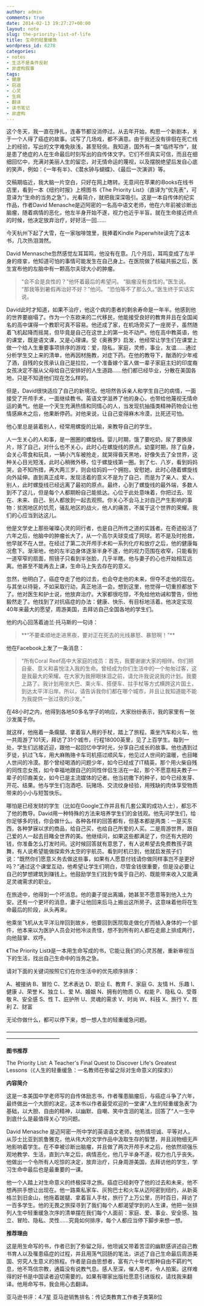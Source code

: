 ```yaml
---
author: admin
comments: true
date: 2014-02-13 19:27:27+00:00
layout: note
slug: the-priority-list-of-life
title: 生命的轻重缓急
wordpress_id: 6278
categories:
- notes
- 生活不是条件反射
- 非虚构叙事
tags:
- 健康
- 启迪
- 心灵
- 生病
- 翻译
- 读书笔记
- 非虚构
---
```


这个冬天，我一直在挣扎，连春节都没消停过。从去年开始，构思一个新剧本，关于一个人得了癌症的故事。试写了几场戏，都不满意。由于我还没有徘徊在死亡线上的经验，写出的文字难免肤浅，甚至轻佻。我知道，国外有一类“临终写作”，就是患了绝症的人在生命最后时刻写出的自传体文字。它们不但真实可信，而且在细细回忆中，充满对美丽人生的留恋，对无情命运的蔑视，以及摆脱绝望后发自心底的笑声，例如：《一年有半》、《潜水钟与蝴蝶》、《最后一次演讲》等。

交稿期临近，我大脑一片空白，只好在网上瞎转。无意间在苹果的iBooks在线书店里，看到一本《纽约时报》上榜图书《The Priority List》（直译为“优先表”，可意译为“生命的当务之急”）。光看简介，就把我深深吸引。这是一本自传体的纪实作品，作者David Menasche是迈阿密的一名高中语文老师，他在六年前被诊断出脑瘤，随着病情的恶化，他左半身开始不遂，视力也近乎半盲。就在生命接近终点的时候，他决定放弃治疗，好好活一回……

今天杭州下起了大雪，在一家咖啡馆里，我捧着Kindle Paperwhite读完了这本书，几次热泪潸然。

David Mennasche忽然感觉左耳耳鸣，他没有在意。几个月后，耳鸣变成了左半身的痉挛，他知道可怕的事情可能发生在自己身上。在医院做了核磁共振之后，医生宣布他的左脑中有一颗高尔夫球大小的肿瘤。



<blockquote>“会不会是良性的？”他怀着最后的希望问。
“脑瘤没有良性的。”医生说。
“那我等到暑假再治好不好？”他问。
“恐怕等不了那么久。”医生终于实话实说。</blockquote>



David此时才知道，如果不治疗，他这个病的患者的剩余寿命是一年半。他感到他的世界要崩塌了。作为一个东欧来的二代移民，他能接受良好的教育并且在全国闻名的高中谋得一个教职可真不容易。他还成了家，在机场旁买了一座房子，虽然随着飞机起降而摇晃，但毕竟是自己在这世上的第一处不动产。他在高中教英语，他的课堂，既是语文课，又是心理课。受《奥赛罗》启发，他经常让学生们在课堂上做一个给人生重要事项排序的游戏：爱，隐私，家庭，灵修，事业，友谊……通过分析学生交上来的清单，他再因材施教，对症下药。在他的教导下，酗酒的少年戒了酒，自残的女孩承认自己是拉拉，一个准备嫁个富人做一辈子家庭主妇的印度裔女孩决定不服从父母给自己安排好的人生道路……他们都已经毕业，分散在美国各地，只是不知道他们现在怎么样的。

但是，David很快适应了自己的新境况。他坦然告诉亲人和学生自己的病情，一面接受了开颅手术，一面继续教书。英语文学滋养了他的身心，也带给他蔑视无情命运的勇气。他是一个天生充满热情和同情心的人，当发现抗抽搐类精神药物会让他情感麻木之后，他果断停药。对他来说，让自己变得麻木冷漠，比死还可怕。

他心里总是装着别人，经常用螺旋的比喻，来教导自己的学生。

人一生关心的人和事，是一圈圈的螺旋线。婴儿时期，饿了要吃奶，尿了要换尿片，除了自己，对什么也不关心，此时心在螺旋线的原点。幼童时期，除了自身，会关心零食和玩具，一辆小汽车被抢走，就哭得昏天黑地，好像失去了全世界，这种关心目光短浅，此时心稍微外移，位于螺旋线第一圈。到了七、八岁，看到妈妈哭，会不知所措，再大两三岁，则会给妈妈一个拥抱，安慰她，此时心随着螺旋线向外延伸。直到真正成年，发现活着的意义不是为了自己，而是为了亲人、爱人、别人，此时螺旋线已经远离了最初的原点。最终，心到了螺旋线的最外端，多数人到不了这儿，但是每个人都期盼自己能抵达。心位于此处意味着，你把过去、现在、未来、自己、别人都放到一起去观照。你关心不会马上对自己产生影响的事物：贫困地区的饥荒，骚乱地区的战火，他人的痛苦，不属于这个世界的荣耀。我们的心应当到达这儿。

他是文学史上那些璀璨心灵的同行者，也是自己所传之道的实践者。在奇迹般活了六年之后，他脑中的肿瘤长大了，从一个高尔夫球变成了网球。若不是及时抢救，他早就不在人世。在经过了第二次开颅手术和一系列化疗和放疗之后，他的健康每况愈下。渐渐地，他的左半边身体逐渐半身不遂，他的视力范围在收窄，只能看到一道窄窄的扇面，照镜子只看到半张脸，几乎半瞎。他与妻子的心也开始相互远离。他甚至不能再去上课，生命马上失去存在的意义。

忽然，他明白了。癌症夺走了他的过去，也会夺走他的未来，但夺不走他的现在。与其坐以待毙，不如采取行动，真正地活一会。想到这里，他觉得一切重担都放下了。他对医生和护士说，他放弃治疗。大家都很吃惊，不免给他劝诫和警告，但他毅然走了。他找到了对抗癌症的办法：健康、快乐、有目标地活着。他决定实现40年来最大的愿望，周游美国，去拜访自己全国各地的学生们。

他的内心回荡着迪兰·托马斯的一句诗：


<blockquote>
**“不要柔顺地走进黑夜，要对正在死去的光线暴怒、暴怒啊！”**</blockquote>



他在Facebook上发了一条消息：



<blockquote>“所有Coral Reef高中大家庭的成员：首先，我要谢谢大家的相伴。你们把自豪、意义和喜悦注入我的生命。曾经成为你们生活中的一个匆匆过客，这是我最大的荣耀。在大家为我擦眼抹泪之前，请允许我说说我的计划。我要上路了。我计划用坐大巴、乘火车、搭便车、拄手杖等方式横跨这片国土，到达太平洋沿岸。所以，请告诉我你们都在哪个城市，并且让我知道能不能为我提供一张过夜的沙发。”</blockquote>



在48小时之内，他得到各地50多名学子的响应，大家纷纷表示，我的家里有一张沙发属于你。

就这样，他拖着一条瘸腿、拿着盲人用的手杖，踏上了旅程。乘坐汽车和火车，他一共周游了101天，拜访了31个城市，行程18000英里，见了上百学生。每到一处，学生们远接近迎，跟他一起回忆中学时光，分享自己成长的故事。他也遇到过歹徒，扒过飞车，用大麻贿赂卡车司机搭过顺风车，他见过人世间的温暖，也目睹人世间的冷漠。那个曾经喝酒的问题少年，如今已经成了IT精英，那个用火柴自残的同性恋女孩，如今幸福地跟自己的同性伴侣生活在一起，那个不愿意相夫教子一辈子的印裔美女，如今已是主流媒体的记者。他当初撒下的种子，如今已经发芽、开花、结果。他与学生们泡酒吧、玩赌场、交流纹身经验，用残缺的肉体享受物质带来的小小与短暂快乐。

哪怕是已经发财的学生（比如在Google工作并且有几套公寓的成功人士），都忘不了他的教导。David用一种特殊的方法来培养学生们的金钱观。他先问学生们，给你足够多的钱，你会做什么。各种各样的回答都有，但基本都是两类：一是买东西，各种梦寐以求的商品，给自己买，也给自己所爱的人买。二是周游世界，跟自己爱的人一起去目睹全世界的美。他继续问，如果这些都满足了，你还有大把的钱，你准备怎么打发时间。这时候回答就有意思了，有人说希望去免费教孩子跳舞，有人说希望能做探索外太空的宇航员。看到时机已到，他就启发孩子们说：“既然你们愿意义务去做这些事，如果有人愿意付钱请你做同样事岂不是更好吗？”通过这个课堂互动，他希望让学生们明白，尽管金钱很重要，但是没必要让自己的梦想建筑到赚钱上。他鼓励学生们找到专属于自己的、既能带来收入又能满足灵魂需求的职业。

在旅途中，他得到一个坏消息。他的妻子提出离婚，她甚至不愿意等到他入土为安。还有一个更坏的消息，妻子让他回来后马上搬出这所房子。这意味着他将在生命最后的阶段，从头再来。

他乘坐飞机从太平洋沿岸回到故乡，他要回到医院取走做化疗而植入身体的一个部件，他本来以为医护人员会对他冷淡责怪，想不到所有的人都在走廊上排成两行，向他鼓掌、欢呼。

《The Priority List》是一本用生命写成的书，它能让我们的心灵苏醒，重新审视当下的生活，找出自己生命中的当务之急。

请对下面的关键词按照它们在你生活中的优先顺序排序：

A、被接纳
B、冒险
C、艺术表达
D、职业
E、教育
F、家庭
G、友情
H、乐趣
I、健康
J、荣誉
K、独立
L、爱
M、婚姻
N、拥有的物质
O、权能
P、隐私
Q、受尊敬
R、安全感
S、性
T、庇护所
U、灵魂的需求
V、时尚
W、科技
X、旅行
Y、胜利
Z、财富

无论你做什么，都可以停下来，想一想人生的轻重缓急问题。

——————————————————————————————————————————————

**图书推荐**

The Priority List: A Teacher's Final Quest to Discover Life's Greatest Lessons（《人生的轻重缓急：一名教师在弥留之际对生命意义的探求》）

**内容简介**

这是一本美国中学老师写的自传体励志书，作者罹患脑瘤后，与癌症斗争了六年，最终做出一个大胆的决定。这本书以作者最受欢迎的一堂课“人生的轻重缓急表”为基础，以大胆、自由的精神，以幽默、自嘲、笑中含泪的笔法，回答了“人一生中到底什么是最值得关心”的问题。

David Menasche 是迈阿密一所中学的英语语文老师，他热情坦诚、平等对人。从莎士比亚到凯鲁雅克，他从伟大的文学作品中汲取生存的智慧，并且润物细无声地影响着学生。在不幸被诊断出脑瘤，并且做了两次开颅手术之后，他依然顽强乐观地教学、生活，直到六年之后，病情恶化，他几乎半身不遂，视力也几乎丧失。他做出一个令所有人吃惊的决定，放弃治疗，只身周游美国，去拜访他的学生，学习生命中最后也是最重要的一课。

他一个人踏上对生命意义的终极探寻之旅。癌症已经剥夺了他的过去和未来，他不想再拱手想让出现在。他一路乘私家车、灰狗巴士和火车从迈阿密到纽约，从新英格兰到旧金山，他拖着跛腿、拿着盲人手杖，旅行了上万公里，历时百日，拜访了一百多学生。他的无畏之旅探寻到了我们每个人都渴望学到的人生课，他把一张排列人生中轻重缓急次序的清单摆在我们每个人面前：家庭、爱、事业、安全感、独立、冒险、隐私、灵性……究竟如何排序，每个人都应当停下脚步来想一想。

**推荐理由**

这是用生命写的书，作者已到了弥留之际，他坦诚又带着苦涩的幽默感讲述自己教书育人以及罹患癌症的过程，并且用荡气回肠的笔法，讲述了自己生命最后周游美国、穷究人生意义的旅程。作者是自由思想者，富有六十年代那种自由不羁的气息，他不笃信宗教，通篇没有说教气息。感人至深，催人思考，令人拍案。这样难得的好书是中国读者迫切需要的。如果有哪家出版社愿意引进版权，请找我来翻译。他用命写书，我会用心去翻译。

亚马逊书评：4.7星
亚马逊销售排名：传记类教育工作者子类第8位
